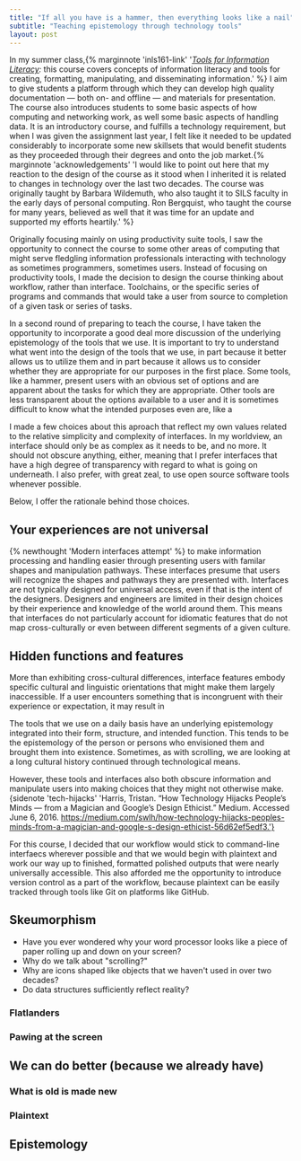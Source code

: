 ```yaml
---
title: "If all you have is a hammer, then everything looks like a nail"
subtitle: "Teaching epistemology through technology tools"
layout: post
---
```


In my summer class,{% marginnote 'inls161-link' '*[Tools for Information Literacy](http://inls161.johndmart.in):* this course covers concepts of information literacy and tools for creating, formatting, manipulating, and disseminating information.' %} I aim to give students a platform through which they can develop high quality documentation &mdash; both on- and offline &mdash; and materials for presentation. 
The course also introduces students to some basic aspects of how computing and networking work, as well some basic aspects of handling data. 
It is an introductory course, and fulfills a technology requirement, but when I was given the assignment last year, I felt like it needed to be updated considerably to incorporate some new skillsets that would benefit students as they proceeded through their degrees and onto the job market.{% marginnote 'acknowledgements' 'I would like to point out here that my reaction to the design of the course as it stood when I inherited it is related to changes in technology over the last two decades. The course was originally taught by Barbara Wildemuth, who also taught it to SILS faculty in the early days of personal computing. Ron Bergquist, who taught the course for many years, believed as well that it was time for an update and supported my efforts heartily.' %}

Originally focusing mainly on using productivity suite tools, I saw the opportunity to connect the course to some other areas of computing that might serve fledgling information professionals interacting with technology as sometimes programmers, sometimes users. 
Instead of focusing on productivity tools, I made the decision to design the course thinking about workflow, rather than interface. 
Toolchains, or the specific series of programs and commands that would take a user from source to completion of a given task or series of tasks. 

In a second round of preparing to teach the course, I have taken the opportunity to incorporate a good deal more discussion of the underlying epistemology of the tools that we use. 
It is important to try to understand what went into the design of the tools that we use, in part because it better allows us to utilize them and in part because it allows us to consider whether they are appropriate for our purposes in the first place.
Some tools, like a hammer, present users with an obvious set of options and are apparent about the tasks for which they are appropriate. 
Other tools are less transparent about the options available to a user and it is sometimes difficult to know what the intended purposes even are, like a 

I made a few choices about this aproach that reflect my own values related to the relative simplicity and complexity of interfaces. 
In my worldview, an interface should only be as complex as it needs to be, and no more. 
It should not obscure anything, either, meaning that I prefer interfaces that have a high degree of transparency with regard to what is going on underneath. 
I also prefer, with great zeal, to use open source software tools whenever possible. 

Below, I offer the rationale behind those choices. 

## Your experiences are not universal

{% newthought 'Modern interfaces attempt' %} to make information processing and handling easier through presenting users with familar shapes and manipulation pathways. 
These interfaces presume that users will recognize the shapes and pathways they are presented with. 
Interfaces are not typically designed for universal access, even if that is the intent of the designers. 
Designers and engineers are limited in their design choices by their experience and knowledge of the world around them.
This means that interfaces do not particularly account for idiomatic features that do not map cross-culturally or even between different segments of a given culture.

## Hidden functions and features

More than exhibiting cross-cultural differences, interface features embody specific cultural and linguistic orientations that might make them largely inaccessible. 
If a user encounters something that is incongruent with their experience or expectation, it may result in 

The tools that we use on a daily basis have an underlying epistemology integrated into their form, structure, and intended function. 
This tends to be the epistemology of the person or persons who envisioned them and brought them into existence. 
Sometimes, as with scrolling, we are looking at a long cultural history continued through technological means. 

However, these tools and interfaces also both obscure information and manipulate users into making choices that they might not otherwise make.{sidenote 'tech-hijacks' 'Harris, Tristan. “How Technology Hijacks People’s Minds — from a Magician and Google’s Design Ethicist.” Medium. Accessed June 6, 2016. https://medium.com/swlh/how-technology-hijacks-peoples-minds-from-a-magician-and-google-s-design-ethicist-56d62ef5edf3.'}

For this course, I decided that our workflow would stick to command-line interfaecs wherever possible and that we would begin with plaintext and work our way up to finished, formatted polished outputs that were nearly universally accessible. 
This also afforded me the opportunity to introduce version control as a part of the workflow, because plaintext can be easily tracked through tools like Git on platforms like GitHub. 






## Skeumorphism

- Have you ever wondered why your word processor looks like a piece of paper rolling up and down on your screen? 
- Why do we talk about "scrolling?"
- Why are icons shaped like objects that we haven't used in over two decades?
- Do data structures sufficiently reflect reality?

### Flatlanders

### Pawing at the screen

## We can do better (because we already have)

### What is old is made new

### Plaintext


## Epistemology
